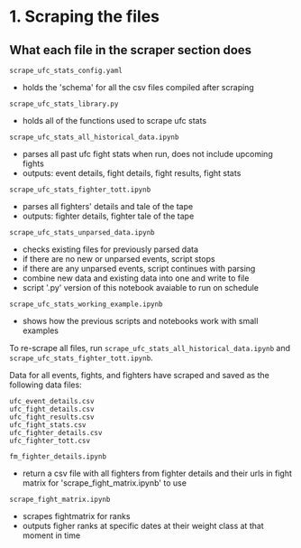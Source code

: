 # 1. Scraping the files

## What each file in the scraper section does

``` scrape_ufc_stats_config.yaml ```
- holds the 'schema' for all the csv files compiled after scraping

``` scrape_ufc_stats_library.py ```
- holds all of the functions used to scrape ufc stats

``` scrape_ufc_stats_all_historical_data.ipynb ```
- parses all past ufc fight stats when run, does not include upcoming fights
- outputs: event details, fight details, fight results, fight stats

``` scrape_ufc_stats_fighter_tott.ipynb ```
- parses all fighters' details and tale of the tape
- outputs: fighter details, fighter tale of the tape

``` scrape_ufc_stats_unparsed_data.ipynb ```
- checks existing files for previously parsed data
- if there are no new or unparsed events, script stops
- if there are any unparsed events, script continues with parsing
- combine new data and existing data into one and write to file
- script '.py' version of this notebook avaiable to run on schedule

``` scrape_ufc_stats_working_example.ipynb ```
- shows how the previous scripts and notebooks work with small examples

To re-scrape all files, run ``` scrape_ufc_stats_all_historical_data.ipynb ``` and ``` scrape_ufc_stats_fighter_tott.ipynb ```.

Data for all events, fights, and fighters have scraped and saved as the following data files:
```
ufc_event_details.csv
ufc_fight_details.csv
ufc_fight_results.csv
ufc_fight_stats.csv
ufc_fighter_details.csv
ufc_fighter_tott.csv
```

``` fm_fighter_details.ipynb ```
- return a csv file with all fighters from fighter details and their urls in fight matrix for 'scrape_fight_matrix.ipynb' to use

``` scrape_fight_matrix.ipynb ```
- scrapes fightmatrix for ranks
- outputs figher ranks at specific dates at their weight class at that moment in time

